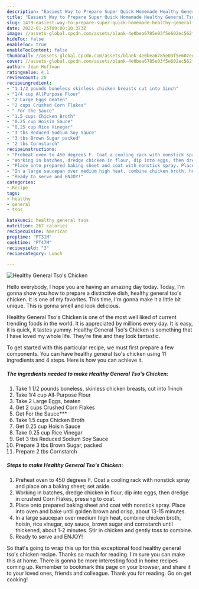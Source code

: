```yaml
---
description: "Easiest Way to Prepare Super Quick Homemade Healthy General Tso&amp;#39;s Chicken"
title: "Easiest Way to Prepare Super Quick Homemade Healthy General Tso&amp;#39;s Chicken"
slug: 1479-easiest-way-to-prepare-super-quick-homemade-healthy-general-tso-and-39-s-chicken
date: 2022-01-25T09:00:10.373Z
image: //assets-global.cpcdn.com/assets/blank-4e0bea6785e03f5e602ec562f230caae08da540cada707380b4fe1bbebba43da.png
hideToc: false
enableToc: true
enableTocContent: false
thumbnail: //assets-global.cpcdn.com/assets/blank-4e0bea6785e03f5e602ec562f230caae08da540cada707380b4fe1bbebba43da.png
cover: //assets-global.cpcdn.com/assets/blank-4e0bea6785e03f5e602ec562f230caae08da540cada707380b4fe1bbebba43da.png
author: Jean Hoffman
ratingvalue: 4.1
reviewcount: 20
recipeingredient:
- "1 1/2 pounds boneless skinless chicken breasts cut into 1inch"
- "1/4 cup AllPurpose Flour"
- "2 Large Eggs beaten"
- "2 cups Crushed Corn Flakes"
- " For the Sauce"
- "1.5 cups Chicken Broth"
- "0.25 cup Hoisin Sauce"
- "0.25 cup Rice Vinegar"
- "3 tbs Reduced Sodium Soy Sauce"
- "3 tbs Brown Sugar packed"
- "2 tbs Cornstarch"
recipeinstructions:
- "Preheat oven to 450 degrees F. Coat a cooling rack with nonstick spray and place on a baking sheet; set aside."
- "Working in batches, dredge chicken in flour, dip into eggs, then dredge in crushed Corn Flakes, pressing to coat."
- "Place onto prepared baking sheet and coat with nonstick spray. Place into oven and bake until golden brown and crisp, about 13-15 minutes."
- "In a large saucepan over medium high heat, combine chicken broth, hoisin, rice vinegar, soy sauce, brown sugar and cornstarch until thickened, about 1-2 minutes. Stir in chicken and gently toss to combine."
- "Ready to serve and ENJOY!"
categories:
- Recipe
tags:
- healthy
- general
- tsos

katakunci: healthy general tsos 
nutrition: 267 calories
recipecuisine: American
preptime: "PT31M"
cooktime: "PT47M"
recipeyield: "3"
recipecategory: Lunch

---
```



![Healthy General Tso&#39;s Chicken](//assets-global.cpcdn.com/assets/blank-4e0bea6785e03f5e602ec562f230caae08da540cada707380b4fe1bbebba43da.png)

Hello everybody, I hope you are having an amazing day today. Today, I'm gonna show you how to prepare a distinctive dish, healthy general tso&#39;s chicken. It is one of my favorites. This time, I'm gonna make it a little bit unique. This is gonna smell and look delicious.



Healthy General Tso&#39;s Chicken is one of the most well liked of current trending foods in the world. It is appreciated by millions every day. It is easy, it is quick, it tastes yummy. Healthy General Tso&#39;s Chicken is something that I have loved my whole life. They're fine and they look fantastic.


To get started with this particular recipe, we must first prepare a few components. You can have healthy general tso&#39;s chicken using 11 ingredients and 4 steps. Here is how you can achieve it.

<!--inarticleads1-->

##### The ingredients needed to make Healthy General Tso&#39;s Chicken:

1. Take 1 1/2 pounds boneless, skinless chicken breasts, cut into 1-inch
1. Take 1/4 cup All-Purpose Flour
1. Take 2 Large Eggs, beaten
1. Get 2 cups Crushed Corn Flakes
1. Get  For the Sauce***
1. Take 1.5 cups Chicken Broth
1. Get 0.25 cup Hoisin Sauce
1. Take 0.25 cup Rice Vinegar
1. Get 3 tbs Reduced Sodium Soy Sauce
1. Prepare 3 tbs Brown Sugar, packed
1. Prepare 2 tbs Cornstarch




<!--inarticleads2-->

##### Steps to make Healthy General Tso&#39;s Chicken:

1. Preheat oven to 450 degrees F. Coat a cooling rack with nonstick spray and place on a baking sheet; set aside.
1. Working in batches, dredge chicken in flour, dip into eggs, then dredge in crushed Corn Flakes, pressing to coat.
1. Place onto prepared baking sheet and coat with nonstick spray. Place into oven and bake until golden brown and crisp, about 13-15 minutes.
1. In a large saucepan over medium high heat, combine chicken broth, hoisin, rice vinegar, soy sauce, brown sugar and cornstarch until thickened, about 1-2 minutes. Stir in chicken and gently toss to combine.
1. Ready to serve and ENJOY!



So that's going to wrap this up for this exceptional food healthy general tso&#39;s chicken recipe. Thanks so much for reading. I'm sure you can make this at home. There is gonna be more interesting food in home recipes coming up. Remember to bookmark this page on your browser, and share it to your loved ones, friends and colleague. Thank you for reading. Go on get cooking!
